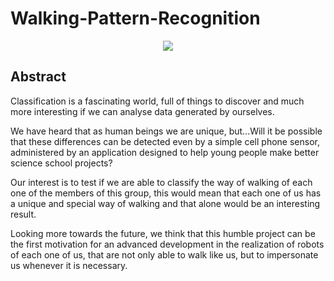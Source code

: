 # Walking-Pattern-Recognition

<p align="center">
<img src="http://4.bp.blogspot.com/-hdWLQXZfG8g/TdP-LqtkCYI/AAAAAAAABvI/o-ADwLCnv4Y/s1600/walkers300.gif">
</p>

## Abstract

Classification is a fascinating world, full of things to discover and much more interesting if we can analyse
data generated by ourselves.

We have heard that as human beings we are unique, but...Will it be possible that these differences can be
detected even by a simple cell phone sensor, administered by an application designed to help young people
make better science school projects?

Our interest is to test if we are able to classify the way of walking of each one of the members of this group,
this would mean that each one of us has a unique and special way of walking and that alone would be an
interesting result.

Looking more towards the future, we think that this humble project can be the first motivation for an
advanced development in the realization of robots of each one of us, that are not only able to walk like us,
but to impersonate us whenever it is necessary.
